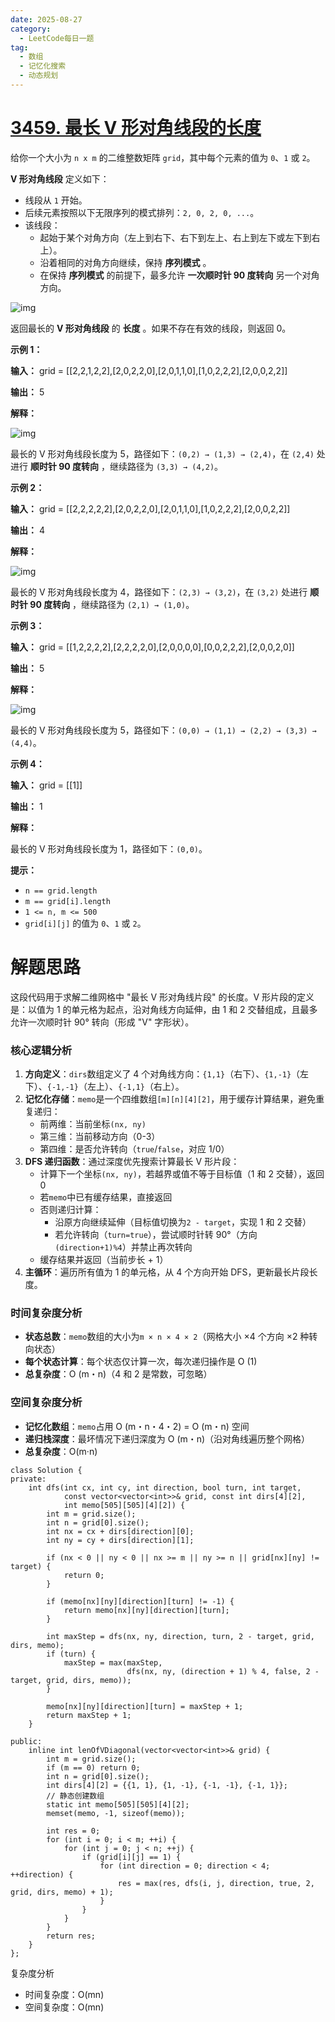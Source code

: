 ```yaml
---
date: 2025-08-27
category:
  - LeetCode每日一题
tag:
  - 数组
  - 记忆化搜索
  - 动态规划
---
```


# [3459. 最长 V 形对角线段的长度](https://leetcode.cn/problems/length-of-longest-v-shaped-diagonal-segment/)

给你一个大小为 `n x m` 的二维整数矩阵 `grid`，其中每个元素的值为 `0`、`1` 或 `2`。

**V 形对角线段** 定义如下：

- 线段从 `1` 开始。
- 后续元素按照以下无限序列的模式排列：`2, 0, 2, 0, ...`。
- 该线段：
  - 起始于某个对角方向（左上到右下、右下到左上、右上到左下或左下到右上）。
  - 沿着相同的对角方向继续，保持 **序列模式** 。
  - 在保持 **序列模式** 的前提下，最多允许 **一次顺时针 90 度转向** 另一个对角方向。

![img](https://pic.leetcode.cn/1739609732-jHpPma-length_of_longest3.jpg)

返回最长的 **V 形对角线段** 的 **长度** 。如果不存在有效的线段，则返回 0。

 

**示例 1：**

**输入：** grid = [[2,2,1,2,2],[2,0,2,2,0],[2,0,1,1,0],[1,0,2,2,2],[2,0,0,2,2]]

**输出：** 5

**解释：**

![img](https://pic.leetcode.cn/1739609768-rhePxN-matrix_1-2.jpg)

最长的 V 形对角线段长度为 5，路径如下：`(0,2) → (1,3) → (2,4)`，在 `(2,4)` 处进行 **顺时针 90 度转向** ，继续路径为 `(3,3) → (4,2)`。

**示例 2：**

**输入：** grid = [[2,2,2,2,2],[2,0,2,2,0],[2,0,1,1,0],[1,0,2,2,2],[2,0,0,2,2]]

**输出：** 4

**解释：**

![img](https://pic.leetcode.cn/1739609774-nYJElV-matrix_2.jpg)

最长的 V 形对角线段长度为 4，路径如下：`(2,3) → (3,2)`，在 `(3,2)` 处进行 **顺时针 90 度转向** ，继续路径为 `(2,1) → (1,0)`。

**示例 3：**

**输入：** grid = [[1,2,2,2,2],[2,2,2,2,0],[2,0,0,0,0],[0,0,2,2,2],[2,0,0,2,0]]

**输出：** 5

**解释：**

![img](https://pic.leetcode.cn/1739609780-tlkdUW-matrix_3.jpg)

最长的 V 形对角线段长度为 5，路径如下：`(0,0) → (1,1) → (2,2) → (3,3) → (4,4)`。

**示例 4：**

**输入：** grid = [[1]]

**输出：** 1

**解释：**

最长的 V 形对角线段长度为 1，路径如下：`(0,0)`。

 

**提示：**

- `n == grid.length`
- `m == grid[i].length`
- `1 <= n, m <= 500`
- `grid[i][j]` 的值为 `0`、`1` 或 `2`。

# 解题思路

这段代码用于求解二维网格中 "最长 V 形对角线片段" 的长度。V 形片段的定义是：以值为 1 的单元格为起点，沿对角线方向延伸，由 1 和 2 交替组成，且最多允许一次顺时针 90° 转向（形成 "V" 字形状）。

### 核心逻辑分析

1. **方向定义**：`dirs`数组定义了 4 个对角线方向：`{1,1}`（右下）、`{1,-1}`（左下）、`{-1,-1}`（左上）、`{-1,1}`（右上）。
2. **记忆化存储**：`memo`是一个四维数组`[m][n][4][2]`，用于缓存计算结果，避免重复递归：
   - 前两维：当前坐标`(nx, ny)`
   - 第三维：当前移动方向（0-3）
   - 第四维：是否允许转向（`true`/`false`，对应 1/0）
3. **DFS 递归函数**：通过深度优先搜索计算最长 V 形片段：
   - 计算下一个坐标`(nx, ny)`，若越界或值不等于目标值（1 和 2 交替），返回 0
   - 若`memo`中已有缓存结果，直接返回
   - 否则递归计算：
     - 沿原方向继续延伸（目标值切换为`2 - target`，实现 1 和 2 交替）
     - 若允许转向（`turn=true`），尝试顺时针转 90°（方向`(direction+1)%4`）并禁止再次转向
   - 缓存结果并返回（当前步长 + 1）
4. **主循环**：遍历所有值为 1 的单元格，从 4 个方向开始 DFS，更新最长片段长度。

### 时间复杂度分析

- **状态总数**：`memo`数组的大小为`m × n × 4 × 2`（网格大小 ×4 个方向 ×2 种转向状态）
- **每个状态计算**：每个状态仅计算一次，每次递归操作是 O (1)
- **总复杂度**：O (m・n)（4 和 2 是常数，可忽略）

### 空间复杂度分析

- **记忆化数组**：`memo`占用 O (m・n・4・2) = O (m・n) 空间
- **递归栈深度**：最坏情况下递归深度为 O (m・n)（沿对角线遍历整个网格）
- **总复杂度**：O(m·n)

```
class Solution {
private:
    int dfs(int cx, int cy, int direction, bool turn, int target,
            const vector<vector<int>>& grid, const int dirs[4][2],
            int memo[505][505][4][2]) {
        int m = grid.size();
        int n = grid[0].size();
        int nx = cx + dirs[direction][0];
        int ny = cy + dirs[direction][1];
        
        if (nx < 0 || ny < 0 || nx >= m || ny >= n || grid[nx][ny] != target) {
            return 0;
        }
        
        if (memo[nx][ny][direction][turn] != -1) {
            return memo[nx][ny][direction][turn];
        }
        
        int maxStep = dfs(nx, ny, direction, turn, 2 - target, grid, dirs, memo);
        if (turn) {
            maxStep = max(maxStep,
                          dfs(nx, ny, (direction + 1) % 4, false, 2 - target, grid, dirs, memo));
        }
        
        memo[nx][ny][direction][turn] = maxStep + 1;
        return maxStep + 1;
    }

public:
    inline int lenOfVDiagonal(vector<vector<int>>& grid) {
        int m = grid.size();
        if (m == 0) return 0;
        int n = grid[0].size();
        int dirs[4][2] = {{1, 1}, {1, -1}, {-1, -1}, {-1, 1}};
        // 静态创建数组
        static int memo[505][505][4][2];
        memset(memo, -1, sizeof(memo));
        
        int res = 0;
        for (int i = 0; i < m; ++i) {
            for (int j = 0; j < n; ++j) {
                if (grid[i][j] == 1) {
                    for (int direction = 0; direction < 4; ++direction) {
                        res = max(res, dfs(i, j, direction, true, 2, grid, dirs, memo) + 1);
                    }
                }
            }
        }
        return res;
    }
};

```

复杂度分析

- 时间复杂度：O(mn)
- 空间复杂度：O(mn)

  

